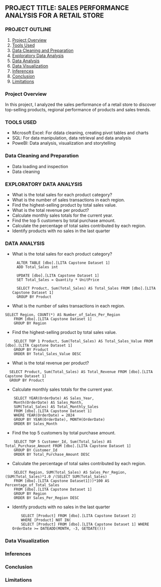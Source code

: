 ## PROJECT TITLE: SALES PERFORMANCE ANALYSIS FOR A RETAIL STORE

### PROJECT OUTLINE
1. [Project Overview](#project-overview)
2. [Tools Used](#tools-used)
3. [Data Cleaning and Preparation](#data-cleaning-and-preparation)
4. [Exploratory Data Analysis](#exploratory-data-analysis)
5. [Data Analysis](#data-analysis)
6. [Data Visualization](#data-visualization)
7. [Inferences](#inferences)
8. [Conclusion](#conclusion)
9. [Limitations](#limitations)

### Project Overview
In this project, I analyzed the sales performance of a retail store to discover top-selling products, regional performance of products and sales trends.

### TOOLS USED
- Microsoft Excel: For ddata cleaning, creating pivot tables and charts
- SQL: For data manipulation, data retrieval and data analysis
- PoweBI:  Data analysis, visualization and storytelling

### Data Cleaning and Preparation
- Data loading and inspection
- Data cleaning

### EXPLORATORY DATA ANALYSIS
- What is the total sales for each product category?
- What is the number of sales transactions in each region.
- Find the highest-selling product by total sales value.
- What is the total revenue per product?
- Calculate monthly sales totals for the current year.
- Find the top 5 customers by total purchase amount.
- Calculate the percentage of total sales contributed by each region.
- Identify products with no sales in the last quarter
  
### DATA ANALYSIS
- What is the total sales for each product category?

  ```
    ALTER TABLE [dbo].[LITA Capstone Dataset 1]
    ADD Total_Sales int

    UPDATE [dbo].[LITA Capstone Dataset 1]
    SET Total_Sales = Quantity * UnitPrice

    SELECT Product, Sum(Total_Sales) AS Total_Sales FROM [dbo].[LITA Capstone Dataset 1]
    GROUP BY Product
   ```
- What is the number of sales transactions in each region.

```
SELECT Region, COUNT(*) AS Number_of_Sales_Per_Region 
    FROM [dbo].[LITA Capstone Dataset 1]
    GROUP BY Region
```

-  Find the highest-selling product by total sales value.
```
    SELECT TOP 1 Product, Sum(Total_Sales) AS Total_Sales_Value FROM [dbo].[LITA Capstone Dataset 1]
    GROUP BY Product
    ORDER BY Total_Sales_Value DESC
```

- What is the total revenue per product?
```
  SELECT Product, Sum(Total_Sales) AS Total_Revenue FROM [dbo].[LITA Capstone Dataset 1]
  GROUP BY Product
```
    
- Calculate monthly sales totals for the current year.

```
    SELECT YEAR(OrderDate) AS Sales_Year,
    Month(OrderDate) AS Sales_Month,
    SUM(Total_Sales) AS Total_Monthly_Sales
    FROM [dbo].[LITA Capstone Dataset 1]
    WHERE YEAR(OrderDate) = 2024
    GROUP BY YEAR(OrderDate), MONTH(OrderDate)
    ORDER BY Sales_Month 
```

- Find the top 5 customers by total purchase amount.

```
    SELECT TOP 5 Customer_Id, Sum(Total_Sales) AS Total_Purchase_Amount FROM [dbo].[LITA Capstone Dataset 1]
    GROUP BY Customer_Id
    ORDER BY Total_Purchase_Amount DESC
```

- Calculate the percentage of total sales contributed by each region.

```
    SELECT Region, SUM(Total_Sales) AS Sales_Per_Region, (SUM(Total_Sales)*1.0 /(SELECT SUM(Total_Sales)
    FROM [dbo].[LITA Capstone Dataset1]))*100 AS Percentage_of_Total_Sales
    FROM [dbo].[LITA Capstone Dataset 1]
    GROUP BY Region
    ORDER BY Sales_Per_Region DESC
```

- Identify products with no sales in the last quarter

  ```
      SELECT [Product] FROM [dbo].[LITA Capstone Dataset 2] 
      WHERE [Product] NOT IN(
      SELECT [Product] FROM [dbo].[LITA Capstone Dataset 1] WHERE OrderDate >= DATEADD(MONTH, -3, GETDATE()))
   ```
### Data Visualization



### Inferences

### Conclusion

### Limitations
